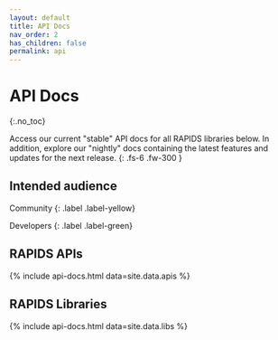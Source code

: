 ```yaml
---
layout: default
title: API Docs
nav_order: 2
has_children: false
permalink: api
---
```


# API Docs
{:.no_toc}

Access our current "stable" API docs for all RAPIDS libraries below. In addition, explore our "nightly" docs containing the latest features and updates for the next release.
{: .fs-6 .fw-300 }

## Intended audience

Community
{: .label .label-yellow}

Developers
{: .label .label-green}

## RAPIDS APIs

{% include api-docs.html data=site.data.apis %}

## RAPIDS Libraries

{% include api-docs.html data=site.data.libs %}